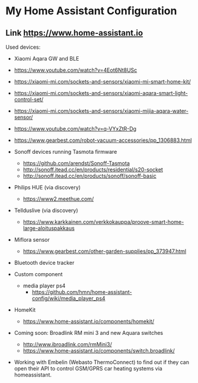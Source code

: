 # My Home Assistant Configuration

## Link https://www.home-assistant.io

Used devices:

- Xiaomi Aqara GW and BLE
 - https://www.youtube.com/watch?v=4Eot6Nt8USc
 - https://xiaomi-mi.com/sockets-and-sensors/xiaomi-mi-smart-home-kit/
 - https://xiaomi-mi.com/sockets-and-sensors/xiaomi-aqara-smart-light-control-set/
 - https://xiaomi-mi.com/sockets-and-sensors/xiaomi-mijia-aqara-water-sensor/
 - https://www.youtube.com/watch?v=q-VYxZtR-Dg
 - https://www.gearbest.com/robot-vacuum-accessories/pp_1306883.html


- Sonoff devices running Tasmota firmware
  - https://github.com/arendst/Sonoff-Tasmota
  - http://sonoff.itead.cc/en/products/residential/s20-socket
  - http://sonoff.itead.cc/en/products/sonoff/sonoff-basic


- Philips HUE (via discovery)
  - https://www2.meethue.com/


- Tellduslive (via discovery)
  - https://www.karkkainen.com/verkkokauppa/proove-smart-home-large-aloituspakkaus


- Miflora sensor
  - https://www.gearbest.com/other-garden-supplies/pp_373947.html

- Bluetooth device tracker

- Custom component
  - media player ps4
    - https://github.com/hmn/home-assistant-config/wiki/media_player_ps4
    
- HomeKit
  - https://www.home-assistant.io/components/homekit/

- Coming soon: Broadlink RM mini 3 and new Aquara switches
  - http://www.ibroadlink.com/rmMini3/
  - https://www.home-assistant.io/components/switch.broadlink/

- Working with Embelin (Webasto ThermoConnect) to find out if they can open their API to control GSM/GPRS car heating systems via homeassistant.
